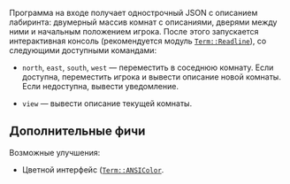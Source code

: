 Программа на входе получает однострочный JSON с описанием лабиринта: двумерный массив комнат с описаниями, дверями между ними и начальным положением игрока. После этого запускается интерактивная консоль (рекомендуется модуль [`Term::Readline`](https://metacpan.org/pod/Term::ReadLine)), со следующими доступными командами:

* `north`, `east`, `south`, `west` — переместить в соседнюю комнату. Если доступна, переместить игрока и вывести описание новой комнаты. Если недоступна, вывести уведомление.

* `view` — вывести описание текущей комнаты.

Дополнительные фичи
-------------------

Возможные улучшения:

* Цветной интерфейс ([`Term::ANSIColor`](https://metacpan.org/pod/Term::ANSIColor).
